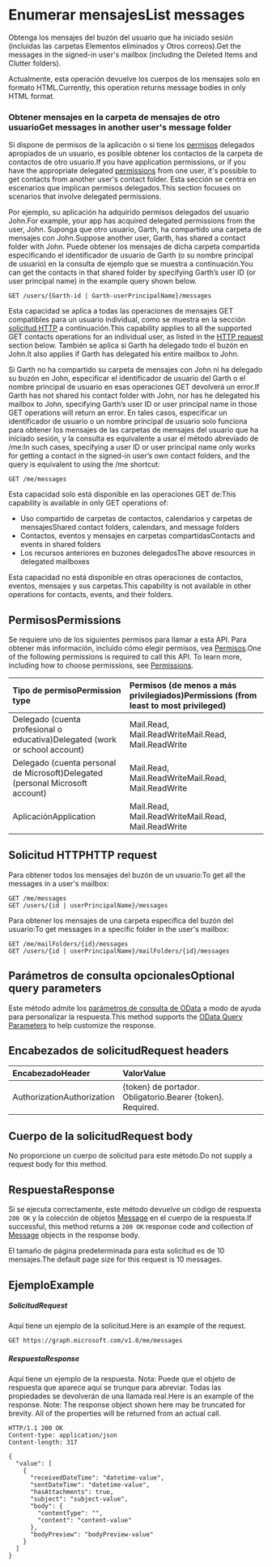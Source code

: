# <a name="list-messages"></a><span data-ttu-id="72cba-101">Enumerar mensajes</span><span class="sxs-lookup"><span data-stu-id="72cba-101">List messages</span></span>

<span data-ttu-id="72cba-102">Obtenga los mensajes del buzón del usuario que ha iniciado sesión (incluidas las carpetas Elementos eliminados y Otros correos).</span><span class="sxs-lookup"><span data-stu-id="72cba-102">Get the messages in the signed-in user's mailbox (including the Deleted Items and Clutter folders).</span></span>

<span data-ttu-id="72cba-103">Actualmente, esta operación devuelve los cuerpos de los mensajes solo en formato HTML.</span><span class="sxs-lookup"><span data-stu-id="72cba-103">Currently, this operation returns message bodies in only HTML format.</span></span>


### <a name="get-messages-in-another-users-message-folder"></a><span data-ttu-id="72cba-104">Obtener mensajes en la carpeta de mensajes de otro usuario</span><span class="sxs-lookup"><span data-stu-id="72cba-104">Get messages in another user's message folder</span></span>

<span data-ttu-id="72cba-105">Si dispone de permisos de la aplicación o si tiene los [permisos](#permissions) delegados apropiados de un usuario, es posible obtener los contactos de la carpeta de contactos de otro usuario.</span><span class="sxs-lookup"><span data-stu-id="72cba-105">If you have application permissions, or if you have the appropriate delegated [permissions](#permissions) from one user, it's possible to get contacts from another user's contact folder.</span></span> <span data-ttu-id="72cba-106">Esta sección se centra en escenarios que implican permisos delegados.</span><span class="sxs-lookup"><span data-stu-id="72cba-106">This section focuses on scenarios that involve delegated permissions.</span></span>

<span data-ttu-id="72cba-107">Por ejemplo, su aplicación ha adquirido permisos delegados del usuario John.</span><span class="sxs-lookup"><span data-stu-id="72cba-107">For example, your app has acquired delegated permissions from the user, John.</span></span> <span data-ttu-id="72cba-108">Suponga que otro usuario, Garth, ha compartido una carpeta de mensajes con John.</span><span class="sxs-lookup"><span data-stu-id="72cba-108">Suppose another user, Garth, has shared a contact folder with John.</span></span> <span data-ttu-id="72cba-109">Puede obtener los mensajes de dicha carpeta compartida especificando el identificador de usuario de Garth (o su nombre principal de usuario) en la consulta de ejemplo que se muestra a continuación.</span><span class="sxs-lookup"><span data-stu-id="72cba-109">You can get the contacts in that shared folder by specifying Garth’s user ID (or user principal name) in the example query shown below.</span></span>

<!-- { "blockType": "ignored" } -->
```http
GET /users/{Garth-id | Garth-userPrincipalName}/messages
```

<span data-ttu-id="72cba-110">Esta capacidad se aplica a todas las operaciones de mensajes GET compatibles para un usuario individual, como se muestra en la sección [solicitud HTTP](#http-request) a continuación.</span><span class="sxs-lookup"><span data-stu-id="72cba-110">This capability applies to all the supported GET contacts operations for an individual user, as listed in the [HTTP request](#http-request) section below.</span></span> <span data-ttu-id="72cba-111">También se aplica si Garth ha delegado todo el buzón en John.</span><span class="sxs-lookup"><span data-stu-id="72cba-111">It also applies if Garth has delegated his entire mailbox to John.</span></span>

<span data-ttu-id="72cba-112">Si Garth no ha compartido su carpeta de mensajes con John ni ha delegado su buzón en John, especificar el identificador de usuario del Garth o el nombre principal de usuario en esas operaciones GET devolverá un error.</span><span class="sxs-lookup"><span data-stu-id="72cba-112">If Garth has not shared his contact folder with John, nor has he delegated his mailbox to John, specifying Garth’s user ID or user principal name in those GET operations will return an error.</span></span> <span data-ttu-id="72cba-113">En tales casos, especificar un identificador de usuario o un nombre principal de usuario solo funciona para obtener los mensajes de las carpetas de mensajes del usuario que ha iniciado sesión, y la consulta es equivalente a usar el método abreviado de /me:</span><span class="sxs-lookup"><span data-stu-id="72cba-113">In such cases, specifying a user ID or user principal name only works for getting a contact in the signed-in user’s own contact folders, and the query is equivalent to using the /me shortcut:</span></span>

<!-- { "blockType": "ignored" } -->
```http
GET /me/messages
```

<span data-ttu-id="72cba-114">Esta capacidad solo está disponible en las operaciones GET de:</span><span class="sxs-lookup"><span data-stu-id="72cba-114">This capability is available in only GET operations of:</span></span>

- <span data-ttu-id="72cba-115">Uso compartido de carpetas de contactos, calendarios y carpetas de mensajes</span><span class="sxs-lookup"><span data-stu-id="72cba-115">Shared contact folders, calendars, and message folders</span></span> 
- <span data-ttu-id="72cba-116">Contactos, eventos y mensajes en carpetas compartidas</span><span class="sxs-lookup"><span data-stu-id="72cba-116">Contacts and events in shared folders</span></span>
- <span data-ttu-id="72cba-117">Los recursos anteriores en buzones delegados</span><span class="sxs-lookup"><span data-stu-id="72cba-117">The above resources in delegated mailboxes</span></span>

<span data-ttu-id="72cba-118">Esta capacidad no está disponible en otras operaciones de contactos, eventos, mensajes y sus carpetas.</span><span class="sxs-lookup"><span data-stu-id="72cba-118">This capability is not available in other operations for contacts, events, and their folders.</span></span>


## <a name="permissions"></a><span data-ttu-id="72cba-119">Permisos</span><span class="sxs-lookup"><span data-stu-id="72cba-119">Permissions</span></span>
<span data-ttu-id="72cba-p105">Se requiere uno de los siguientes permisos para llamar a esta API. Para obtener más información, incluido cómo elegir permisos, vea [Permisos](../../../concepts/permissions_reference.md).</span><span class="sxs-lookup"><span data-stu-id="72cba-p105">One of the following permissions is required to call this API. To learn more, including how to choose permissions, see [Permissions](../../../concepts/permissions_reference.md).</span></span>

|<span data-ttu-id="72cba-122">Tipo de permiso</span><span class="sxs-lookup"><span data-stu-id="72cba-122">Permission type</span></span>      | <span data-ttu-id="72cba-123">Permisos (de menos a más privilegiados)</span><span class="sxs-lookup"><span data-stu-id="72cba-123">Permissions (from least to most privileged)</span></span>              |
|:--------------------|:---------------------------------------------------------|
|<span data-ttu-id="72cba-124">Delegado (cuenta profesional o educativa)</span><span class="sxs-lookup"><span data-stu-id="72cba-124">Delegated (work or school account)</span></span> | <span data-ttu-id="72cba-125">Mail.Read, Mail.ReadWrite</span><span class="sxs-lookup"><span data-stu-id="72cba-125">Mail.Read, Mail.ReadWrite</span></span>    |
|<span data-ttu-id="72cba-126">Delegado (cuenta personal de Microsoft)</span><span class="sxs-lookup"><span data-stu-id="72cba-126">Delegated (personal Microsoft account)</span></span> | <span data-ttu-id="72cba-127">Mail.Read, Mail.ReadWrite</span><span class="sxs-lookup"><span data-stu-id="72cba-127">Mail.Read, Mail.ReadWrite</span></span>    |
|<span data-ttu-id="72cba-128">Aplicación</span><span class="sxs-lookup"><span data-stu-id="72cba-128">Application</span></span> | <span data-ttu-id="72cba-129">Mail.Read, Mail.ReadWrite</span><span class="sxs-lookup"><span data-stu-id="72cba-129">Mail.Read, Mail.ReadWrite</span></span> |

## <a name="http-request"></a><span data-ttu-id="72cba-130">Solicitud HTTP</span><span class="sxs-lookup"><span data-stu-id="72cba-130">HTTP request</span></span>

<span data-ttu-id="72cba-131">Para obtener todos los mensajes del buzón de un usuario:</span><span class="sxs-lookup"><span data-stu-id="72cba-131">To get all the messages in a user's mailbox:</span></span>

<!-- { "blockType": "ignored" } -->
```http
GET /me/messages
GET /users/{id | userPrincipalName}/messages
```

<span data-ttu-id="72cba-132">Para obtener los mensajes de una carpeta específica del buzón del usuario:</span><span class="sxs-lookup"><span data-stu-id="72cba-132">To get messages in a specific folder in the user's mailbox:</span></span>

<!-- { "blockType": "ignored" } -->
```http
GET /me/mailFolders/{id}/messages
GET /users/{id | userPrincipalName}/mailFolders/{id}/messages
```

## <a name="optional-query-parameters"></a><span data-ttu-id="72cba-133">Parámetros de consulta opcionales</span><span class="sxs-lookup"><span data-stu-id="72cba-133">Optional query parameters</span></span>
<span data-ttu-id="72cba-134">Este método admite los [parámetros de consulta de OData](http://developer.microsoft.com/en-us/graph/docs/overview/query_parameters) a modo de ayuda para personalizar la respuesta.</span><span class="sxs-lookup"><span data-stu-id="72cba-134">This method supports the [OData Query Parameters](http://developer.microsoft.com/en-us/graph/docs/overview/query_parameters) to help customize the response.</span></span>
## <a name="request-headers"></a><span data-ttu-id="72cba-135">Encabezados de solicitud</span><span class="sxs-lookup"><span data-stu-id="72cba-135">Request headers</span></span>
| <span data-ttu-id="72cba-136">Encabezado</span><span class="sxs-lookup"><span data-stu-id="72cba-136">Header</span></span>       | <span data-ttu-id="72cba-137">Valor</span><span class="sxs-lookup"><span data-stu-id="72cba-137">Value</span></span> |
|:---------------|:--------|
| <span data-ttu-id="72cba-138">Authorization</span><span class="sxs-lookup"><span data-stu-id="72cba-138">Authorization</span></span>  | <span data-ttu-id="72cba-p106">{token} de portador. Obligatorio.</span><span class="sxs-lookup"><span data-stu-id="72cba-p106">Bearer {token}. Required.</span></span>  |

## <a name="request-body"></a><span data-ttu-id="72cba-141">Cuerpo de la solicitud</span><span class="sxs-lookup"><span data-stu-id="72cba-141">Request body</span></span>
<span data-ttu-id="72cba-142">No proporcione un cuerpo de solicitud para este método.</span><span class="sxs-lookup"><span data-stu-id="72cba-142">Do not supply a request body for this method.</span></span>

## <a name="response"></a><span data-ttu-id="72cba-143">Respuesta</span><span class="sxs-lookup"><span data-stu-id="72cba-143">Response</span></span>

<span data-ttu-id="72cba-144">Si se ejecuta correctamente, este método devuelve un código de respuesta `200 OK` y la colección de objetos [Message](../resources/message.md) en el cuerpo de la respuesta.</span><span class="sxs-lookup"><span data-stu-id="72cba-144">If successful, this method returns a `200 OK` response code and collection of [Message](../resources/message.md) objects in the response body.</span></span>

<span data-ttu-id="72cba-145">El tamaño de página predeterminada para esta solicitud es de 10 mensajes.</span><span class="sxs-lookup"><span data-stu-id="72cba-145">The default page size for this request is 10 messages.</span></span>

## <a name="example"></a><span data-ttu-id="72cba-146">Ejemplo</span><span class="sxs-lookup"><span data-stu-id="72cba-146">Example</span></span>
##### <a name="request"></a><span data-ttu-id="72cba-147">Solicitud</span><span class="sxs-lookup"><span data-stu-id="72cba-147">Request</span></span>
<span data-ttu-id="72cba-148">Aquí tiene un ejemplo de la solicitud.</span><span class="sxs-lookup"><span data-stu-id="72cba-148">Here is an example of the request.</span></span>
<!-- {
  "blockType": "request",
  "name": "get_messages"
}-->
```http
GET https://graph.microsoft.com/v1.0/me/messages
```
##### <a name="response"></a><span data-ttu-id="72cba-149">Respuesta</span><span class="sxs-lookup"><span data-stu-id="72cba-149">Response</span></span>
<span data-ttu-id="72cba-p107">Aquí tiene un ejemplo de la respuesta. Nota: Puede que el objeto de respuesta que aparece aquí se trunque para abreviar. Todas las propiedades se devolverán de una llamada real.</span><span class="sxs-lookup"><span data-stu-id="72cba-p107">Here is an example of the response. Note: The response object shown here may be truncated for brevity. All of the properties will be returned from an actual call.</span></span>
<!-- {
  "blockType": "response",
  "truncated": true,
  "@odata.type": "microsoft.graph.message",
  "isCollection": true
} -->
```http
HTTP/1.1 200 OK
Content-type: application/json
Content-length: 317

{
  "value": [
    {
      "receivedDateTime": "datetime-value",
      "sentDateTime": "datetime-value",
      "hasAttachments": true,
      "subject": "subject-value",
      "body": {
        "contentType": "",
        "content": "content-value"
      },
      "bodyPreview": "bodyPreview-value"
    }
  ]
}
```

<!-- uuid: 8fcb5dbc-d5aa-4681-8e31-b001d5168d79
2015-10-25 14:57:30 UTC -->
<!-- {
  "type": "#page.annotation",
  "description": "List messages",
  "keywords": "",
  "section": "documentation",
  "tocPath": ""
}-->
